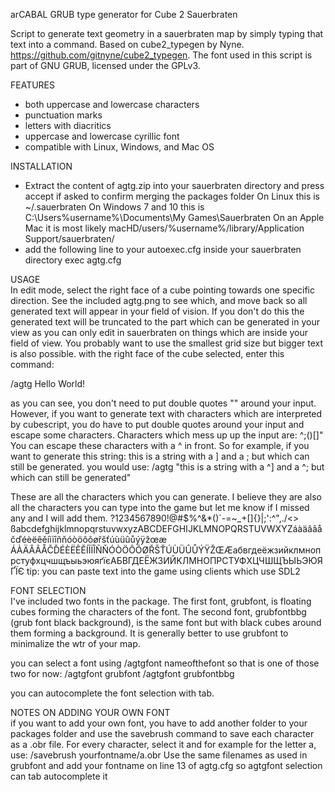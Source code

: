 ﻿arCABAL GRUB type generator 
for Cube 2 Sauerbraten

Script to generate text geometry in a sauerbraten map by simply typing that text into a command.
Based on cube2_typegen by Nyne. https://github.com/gitnyne/cube2_typegen.
The font used in this script is part of GNU GRUB, licensed under the GPLv3.

FEATURES  
- both uppercase and lowercase characters
- punctuation marks
- letters with diacritics
- uppercase and lowercase cyrillic font
- compatible with Linux, Windows, and Mac OS

INSTALLATION  
- Extract the content of agtg.zip into your sauerbraten directory and press accept if asked to confirm merging the packages folder
On Linux this is ~/.sauerbraten
On Windows 7 and 10 this is C:\Users\%username%\Documents\My Games\Sauerbraten
On an Apple Mac it is most likely macHD/users/%username%/library/Application Support/sauerbraten/
- add the following line to your autoexec.cfg inside your sauerbraten directory
exec agtg.cfg


USAGE  
In edit mode, select the right face of a cube pointing towards one specific direction. See the included agtg.png to see which, and move back so all generated text will appear in your field of vision.
If you don't do this the generated text will be truncated to the part which can be generated in your view as you can only edit in sauerbraten on things which are inside your field of view.
You probably want to use the smallest grid size but bigger text is also possible. with the right face of the cube selected, enter this command:

/agtg Hello World!

as you can see, you don't need to put double quotes "" around your input. However, if you want to generate text with characters which are interpreted by cubescript, 
you do have to put double quotes around your input and escape some characters. Characters which mess up up the input are: ^;()[]"
You can escape these characters with a ^ in front. So for example, if you want to generate this string:
this is a string with a ] and a ; but which can still be generated.
you would use: 
/agtg "this is a string with a ^] and a ^; but which can still be generated"

These are all the characters which you can generate. I believe they are also all the characters you can type into the game but let me know if I missed any and I will add them.
?1234567890!@#$%^&*()`-=~_+[]\{}|;':^",./<> ßabcdefghijklmnopqrstuvwxyzABCDEFGHIJKLMNOPQRSTUVWXYZáàäâãåčďéèëêěíìïîñňóòöôõøřšťúùüûůýÿžœæ
ÁÀÄÂÃÅČĎÉÈËÊĚÍÌÏÎÑŇÓÒÖÔÕØŘŠŤÚÙÜÛŮÝŸŽŒÆaбвгдeëжзийклмнoпpcтyфxцчшщъыьэюяґїєAБBГДEËЖЗИЙKЛMHOПPCTУФXЦЧШЩЪЫЬЭЮЯҐЇЄ
tip: you can paste text into the game using clients which use SDL2

FONT SELECTION  
I've included two fonts in the package. The first font, grubfont, is floating cubes forming the characters of the font. The second font, grubfontbbg (grub font black background), 
is the same font but with black cubes around them forming a background. It is generally better to use grubfont to minimalize the wtr of your map.

you can select a font using /agtgfont nameofthefont
so that is one of those two for now:
/agtgfont grubfont
/agtgfont grubfontbbg

you can autocomplete the font selection with tab.


NOTES ON ADDING YOUR OWN FONT  
if you want to add your own font, you have to add another folder to your packages folder and use the savebrush command to save each character as a .obr file. 
For every character, select it and for example for the letter a, use:
/savebrush yourfontname/a.obr
Use the same filenames as used in grubfont and add your fontname on line 13 of agtg.cfg so agtgfont selection can tab autocomplete it
